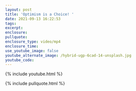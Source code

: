 ```yaml
---
layout: post
title: 'Optimism is a Choice! '
date: 2021-09-13 16:22:53
tags:
excerpt:
enclosure:
pullquote:
enclosure_type: video/mp4
enclosure_time:
use_youtube_image: false
youtube_alternate_image: /hybrid-ugp-6cad-14-unsplash.jpg
youtube_code:
---
```

{% include youtube.html %}

{% include pullquote.html %}
